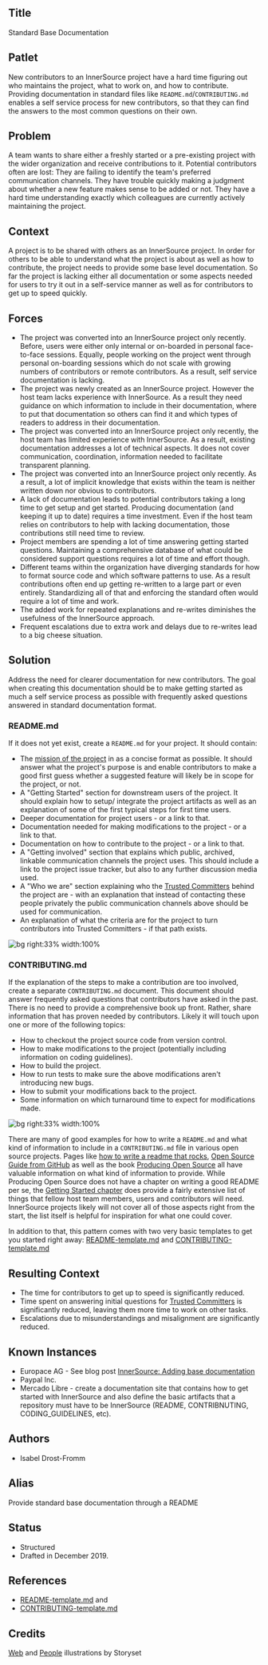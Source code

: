 ## Title

Standard Base Documentation

## Patlet

New contributors to an InnerSource project have a hard time figuring out who
maintains the project, what to work on, and how to contribute. Providing
documentation in standard files like `README.md`/`CONTRIBUTING.md` enables a
self service process for new contributors, so that they can find the answers to
the most common questions on their own.

## Problem

A team wants to share either a freshly started or a pre-existing project with
the wider organization and receive contributions to it. Potential contributors
often are lost: They are failing to identify the team's preferred communication
channels. They have trouble quickly making a judgment about whether a new
feature makes sense to be added or not. They have a hard time understanding
exactly which colleagues are currently actively maintaining the project.

## Context

A project is to be shared with others as an InnerSource project. In order for
others to be able to understand what the project is about as well as how to
contribute, the project needs to provide some base level documentation. So far
the project is lacking either all documentation or some aspects needed for users
to try it out in a self-service manner as well as for contributors to get up to
speed quickly.

## Forces

- The project was converted into an InnerSource project only recently. Before, users were either only internal or on-boarded in personal face-to-face sessions. Equally, people working on the project went through personal on-boarding sessions which do not scale with growing numbers of contributors or remote contributors. As a result, self service documentation is lacking.
- The project was newly created as an InnerSource project. However the host team lacks experience with InnerSource. As a result they need guidance on which information to include in their documentation, where to put that documentation so others can find it and which types of readers to address in their documentation.
- The project was converted into an InnerSource project only recently, the host team has limited experience with InnerSource. As a result, existing documentation addresses a lot of technical aspects. It does not cover communication, coordination, information needed to facilitate transparent planning.
- The project was converted into an InnerSource project only recently. As a result, a lot of implicit knowledge that exists within the team is neither written down nor obvious to contributors.
- A lack of documentation leads to potential contributors taking a long time to get setup and get started. Producing documentation (and keeping it up to date) requires a time investment. Even if the host team relies on contributors to help with lacking documentation, those contributions still need time to review.
- Project members are spending a lot of time answering getting started questions. Maintaining a comprehensive database of what could be considered support questions requires a lot of time and effort though.
- Different teams within the organization have diverging standards for how to format source code and which software patterns to use. As a result contributions often end up getting re-written to a large part or even entirely. Standardizing all of that and enforcing the standard often would require a lot of time and work.
- The added work for repeated explanations and re-writes diminishes the usefulness of the InnerSource approach.
- Frequent escalations due to extra work and delays due to re-writes lead to a big cheese situation.

## Solution

Address the need for clearer documentation for new contributors. The goal when
creating this documentation should be to make getting started as much a self
service process as possible with frequently asked questions answered in standard
documentation format.

### README.md

If it does not yet exist, create a `README.md` for your project. It should
contain:

* The [mission of the project](https://producingoss.com/en/producingoss.html#mission-statement) in as a concise format as possible. It should answer what the project's purpose is and enable contributors to make a good first guess whether a suggested feature will likely be in scope for the project, or not.
* A "Getting Started" section for downstream users of the project. It should explain how to setup/ integrate the project artifacts as well as an explanation of some of the first typical steps for first time users.
* Deeper documentation for project users - or a link to that.
* Documentation needed for making modifications to the project - or a link to that.
* Documentation on how to contribute to the project - or a link to that.
* A "Getting involved" section that explains which public, archived, linkable communication channels the project uses. This should include a link to the project issue tracker, but also to any further discussion media used.
* A "Who we are" section explaining who the [Trusted Committers](../trusted-committer.md) behind the project are - with an explanation that instead of contacting these people privately the public communication channels above should be used for communication.
* An explanation of what the criteria are for the project to turn contributors into Trusted Committers - if that path exists.

![bg right:33% width:100%](../assets/img/standard-base-documentation/README-for-users.png)

### CONTRIBUTING.md

If the explanation of the steps to make a contribution are too involved, create
a separate `CONTRIBUTING.md` document. This document should answer frequently
asked questions that contributors have asked in the past. There is no need to
provide a comprehensive book up front. Rather, share information that has proven
needed by contributors. Likely it will touch upon one or more of the following
topics:

* How to checkout the project source code from version control.
* How to make modifications to the project (potentially including information on coding guidelines).
* How to build the project.
* How to run tests to make sure the above modifications aren't introducing new bugs.
* How to submit your modifications back to the project.
* Some information on which turnaround time to expect for modifications made.

![bg right:33% width:100%](../assets/img/standard-base-documentation/CONTRIBUTING-for-contributors.png)

There are many of good examples for how to write a `README.md` and what kind
of information to include in a `CONTRIBUTING.md` file in various open source projects.
Pages like [how to write a readme that rocks](https://m.dotdev.co/how-to-write-a-readme-that-rocks-bc29f279611a),
[Open Source Guide from GitHub](https://opensource.guide/) as well as
the book [Producing Open Source](https://producingoss.com/en/producingoss.html)
all have valuable information on what kind of information to provide. While
Producing Open Source does not have a chapter on writing a good README per se,
the [Getting Started
chapter](https://producingoss.com/en/producingoss.html#starting-from-what-you-have)
does provide a fairly extensive list of things that fellow host team members,
users and contributors will need. InnerSource projects likely will not cover all
of those aspects right from the start, the list itself is helpful for
inspiration for what one could cover.

In addition to that, this pattern comes with two very basic templates to get you
started right away: [README-template.md](templates/README-template.md) and
[CONTRIBUTING-template.md](templates/CONTRIBUTING-template.md)

## Resulting Context

* The time for contributors to get up to speed is significantly reduced.
* Time spent on answering initial questions for [Trusted Committers](../trusted-committer.md) is significantly reduced, leaving them more time to work on other tasks.
* Escalations due to misunderstandings and misalignment are significantly reduced.

## Known Instances

* Europace AG - See blog post [InnerSource: Adding base documentation](https://tech.europace.de/post/innersource-base-documentation/)
* Paypal Inc.
* Mercado Libre - create a documentation site that contains how to get started with InnerSource and also define the basic artifacts that a repository must have to be InnerSource (README, CONTRIBNUTING, CODING_GUIDELINES, etc).

## Authors

* Isabel Drost-Fromm

## Alias

Provide standard base documentation through a README

## Status

* Structured
* Drafted in December 2019.

## References

* [README-template.md](templates/README-template.md) and
* [CONTRIBUTING-template.md](templates/CONTRIBUTING-template.md)

## Credits

[Web](https://storyset.com/web) and [People](https://storyset.com/people) illustrations by Storyset
